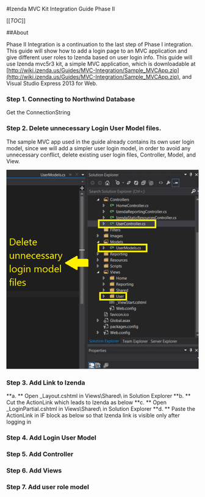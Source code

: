 #Izenda MVC Kit Integration Guide Phase II

[[_TOC_]]

##About

Phase II Integration is a continuation to the last step of Phase I integration. This guide will show how to add a login page to an MVC application and give different user roles to Izenda based on user login info. This guide will use Izenda mvc5r3 kit, a simple MVC application, which is downloadable at [http://wiki.izenda.us/Guides/MVC-Integration/Sample_MVCApp.zip](http://wiki.izenda.us/Guides/MVC-Integration/Sample_MVCApp.zip), and Visual Studio Express 2013 for Web. 

### Step 1. Connecting to Northwind Database

Get the ConnectionString

### Step 2. Delete unnecessary Login User Model files.

The sample MVC app used in the guide already contains its own user login model, since we will add a simpler user login model, in order to avoid any unnecessary conflict, delete existing user login files, Controller, Model, and View.

![](/Guides/MVC-Integration/Phase-II-Draft/1.png) 



### Step 3. Add Link to Izenda

**a. ** Open _Layout.cshtml in Views\Shared\ in Solution Explorer
**b. ** Cut the ActionLink which leads to Izenda as below
**c. ** Open _LoginPartial.cshtml in Views\Shared\ in Solution Explorer
**d. ** Paste the ActionLink in IF block as below so that Izenda link is visible only after logging in



### Step 4. Add Login User Model

### Step 5. Add Controller

### Step 6. Add Views

### Step 7. Add user role model

 